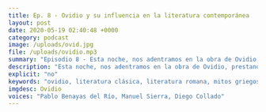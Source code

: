 ```yaml
---
title: Ep. 8 - Ovidio y su influencia en la literatura contemporánea
layout: post
date: 2020-05-19 02:40:48 +0000
category: podcast
image: /uploads/ovid.jpg
file: /uploads/ovidio.mp3
summary: "Episodio 8 - Esta noche, nos adentramos en la obra de Ovidio, prestando especial atención a su influencia en la literatura de Occidente hasta nuestros días."
description: "Esta noche, nos adentramos en la obra de Ovidio, prestando especial atención a su influencia en la literatura de Occidente hasta nuestros días. Hablaremos de su "Ars Amandi", de sus Metamorfosis, los Fastos, Tristes y demás obras de Ovidio. Contaremos con la presencia de Manuel Sierra, estudiante de filología clásica en la Universidad Complutense de Madrid y ex-alumno de la Academia "Vivarium Novum"."
explicit: "no"
keywords: "ovidio, literatura clásica, literatura romana, mitos griegos"
imgdesc: Ovidio
voices: "Pablo Benayas del Río, Manuel Sierra, Diego Collado"
---
```


